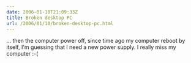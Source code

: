 ```yaml
---
date: 2006-01-10T21:09:33Z
title: Broken desktop PC
url: /2006/01/10/broken-desktop-pc.html
---
```


<p>... then the computer power off, since time ago my computer reboot by itself, I'm guessing that I need a new power supply. I really miss my computer :-(</p>
